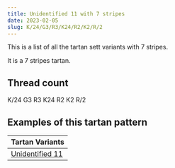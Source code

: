 ```yaml
---
title: Unidentified 11 with 7 stripes
date: 2023-02-05
slug: K/24/G3/R3/K24/R2/K2/R/2
---
```

This is a list of all the tartan sett variants with 7 stripes.

It is a 7 stripes tartan.


## Thread count
K/24 G3 R3 K24 R2 K2 R/2

## Examples of this tartan pattern

| Tartan Variants |
|---------------|
| [Unidentified 11](/variants/k/24/g3/r3/k24/r2/k2/r/2-g008000-k000000-rc00000)||
